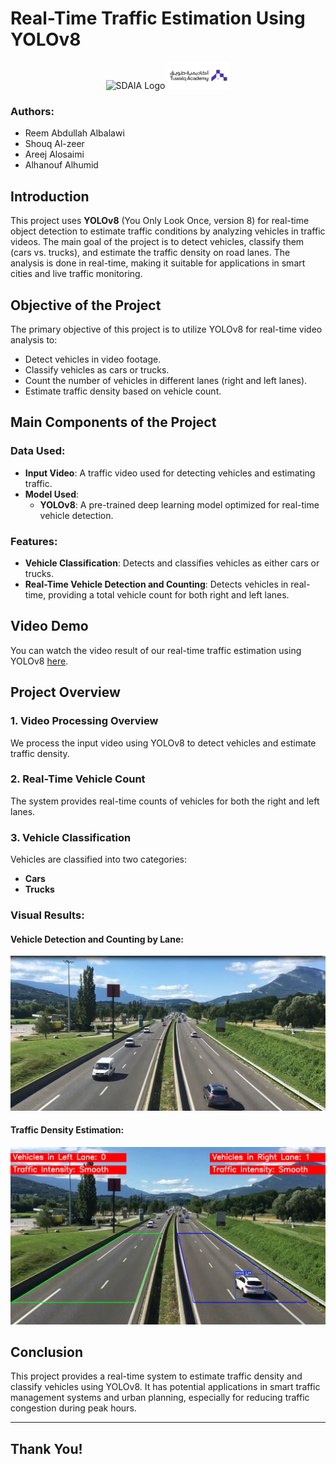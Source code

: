 # Real-Time Traffic Estimation Using YOLOv8

<p align="center">
  <img src="assets/sdaia-logo.ico" alt="SDAIA Logo" width="150"/>
  <img src="assets/tuwaiq-logo.png" alt="Tuwaiq Logo" width="100"/>
</p>

### Authors: 
- Reem Abdullah Albalawi
- Shouq Al-zeer
- Areej Alosaimi
- Alhanouf Alhumid

## Introduction
This project uses **YOLOv8** (You Only Look Once, version 8) for real-time object detection to estimate traffic conditions by analyzing vehicles in traffic videos. The main goal of the project is to detect vehicles, classify them (cars vs. trucks), and estimate the traffic density on road lanes. The analysis is done in real-time, making it suitable for applications in smart cities and live traffic monitoring.

## Objective of the Project
The primary objective of this project is to utilize YOLOv8 for real-time video analysis to:
- Detect vehicles in video footage.
- Classify vehicles as cars or trucks.
- Count the number of vehicles in different lanes (right and left lanes).
- Estimate traffic density based on vehicle count.

## Main Components of the Project
### Data Used:
- **Input Video**: A traffic video used for detecting vehicles and estimating traffic.
- **Model Used**: 
  - **YOLOv8**: A pre-trained deep learning model optimized for real-time vehicle detection.

### Features:
- **Vehicle Classification**: Detects and classifies vehicles as either cars or trucks.
- **Real-Time Vehicle Detection and Counting**: Detects vehicles in real-time, providing a total vehicle count for both right and left lanes.

## Video Demo
You can watch the video result of our real-time traffic estimation using YOLOv8 [here](https://youtu.be/o4J7fSjQF7g).

## Project Overview

### 1. Video Processing Overview
We process the input video using YOLOv8 to detect vehicles and estimate traffic density.

### 2. Real-Time Vehicle Count
The system provides real-time counts of vehicles for both the right and left lanes.

### 3. Vehicle Classification
Vehicles are classified into two categories:
- **Cars**
- **Trucks**

### Visual Results:
#### Vehicle Detection and Counting by Lane:
![Vehicle Detection](assets/11.png)

#### Traffic Density Estimation:
![Traffic Density](assets/12.png)


## Conclusion
This project provides a real-time system to estimate traffic density and classify vehicles using YOLOv8. It has potential applications in smart traffic management systems and urban planning, especially for reducing traffic congestion during peak hours.

---

## Thank You!
